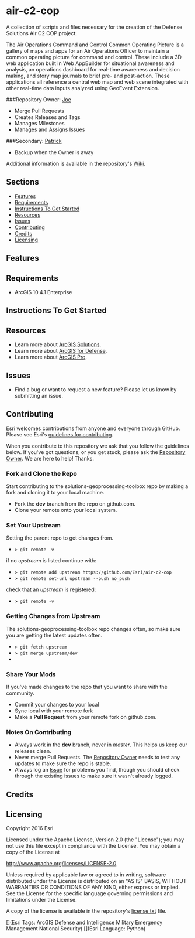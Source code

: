 # air-c2-cop
A collection of scripts and files necessary for the creation of the Defense Solutions Air C2 COP project.

The Air Operations Command and Control Common Operating Picture is a gallery of maps and apps for an Air Operations Officer to maintain a common operating picture for command and control. These include a 3D web application built in Web AppBuilder for situational awareness and analysis, an operations dashboard for real-time awareness and decision making, and story map journals to brief pre- and post-action. These applications all reference a central web map and web scene integrated with other real-time data inputs analyzed using GeoEvent Extension.

###Repository Owner: [Joe](https://github.com/joebayles)

* Merge Pull Requests
* Creates Releases and Tags
* Manages Milestones
* Manages and Assigns Issues

###Secondary: [Patrick](https://github.com/phill5136)

* Backup when the Owner is away

Additional information is available in the repository's [Wiki](https://github.com/Esri/solutions-geoprocessing-toolbox/wiki).

## Sections

* [Features](#features)
* [Requirements](#requirements)
* [Instructions To Get Started](#instructions-to-get-started)
* [Resources](#resources)
* [Issues](#issues)
* [Contributing](#contributing)
* [Credits](#credits)
* [Licensing](#licensing)

## Features

## Requirements

* ArcGIS 10.4.1 Enterprise

## Instructions To Get Started


## Resources

* Learn more about [ArcGIS Solutions](http://solutions.arcgis.com/).
* Learn more about [ArcGIS for Defense](http://solutions.arcgis.com/defense/).
* Learn more about [ArcGIS Pro](http://pro.arcgis.com/en/pro-app/).

## Issues

* Find a bug or want to request a new feature?  Please let us know by submitting an issue.

## Contributing

Esri welcomes contributions from anyone and everyone through GitHub. Please see Esri's [guidelines for contributing](https://github.com/esri/contributing).

When you contribute to this repository we ask that you follow the guidelines below. If you've got questions, or you get stuck, please ask the [Repository Owner](#repository-owner). We are here to help! Thanks.

### Fork and Clone the Repo
Start contributing to the solutions-geoprocessing-toolbox repo by making a fork and cloning it to your local machine.

* Fork the **dev** branch from the repo on github.com.
* Clone your remote onto your local system.

### Set Your Upstream
Setting the parent repo to get changes from.

* `> git remote -v`

if no *upstream* is listed continue with:

* `> git remote add upstream https://github.com/Esri/air-c2-cop`
* `> git remote set-url upstream --push no_push`

check that an *upstream* is registered:

* `> git remote -v`

### Getting Changes from Upstream
The solutions-geoprocessing-toolbox repo changes often, so make sure you are getting the latest updates often.

* `> git fetch upstream`
* `> git merge upstream/dev`
*

### Share Your Mods
If you've made changes to the repo that you want to share with the community.

* Commit your changes to your local
* Sync local with your remote fork
* Make a **Pull Request** from your remote fork on github.com.


### Notes On Contributing
* Always work in the **dev** branch, never in *master*. This helps us keep our releases clean.
* Never merge Pull Requests. The [Repository Owner](#repository-owner) needs to test any updates to make sure the repo is stable.
* Always log an [Issue](https://github.com/Esri/air-c2-cop/issues) for problems you find, though you should check through the existing issues to make sure it wasn't already logged. 


## Credits


## Licensing

Copyright 2016 Esri

Licensed under the Apache License, Version 2.0 (the "License");
you may not use this file except in compliance with the License.
You may obtain a copy of the License at

   http://www.apache.org/licenses/LICENSE-2.0

Unless required by applicable law or agreed to in writing, software
distributed under the License is distributed on an "AS IS" BASIS,
WITHOUT WARRANTIES OR CONDITIONS OF ANY KIND, either express or implied.
See the License for the specific language governing permissions and
limitations under the License.

A copy of the license is available in the repository's
[license.txt](license.txt) file.

[](Esri Tags: ArcGIS Defense and Intelligence Military Emergency Management National Security)
[](Esri Language: Python)
